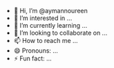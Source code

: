 - 👋 Hi, I’m @aymannoureen
- 👀 I’m interested in ...
- 🌱 I’m currently learning ...
- 💞️ I’m looking to collaborate on ...
- 📫 How to reach me ...
- 😄 Pronouns: ...
- ⚡ Fun fact: ...

<!---
aymannoureen/aymannoureen is a ✨ special ✨ repository because its `README.md` (this file) appears on your GitHub profile.
You can click the Preview link to take a look at your changes.
--->
